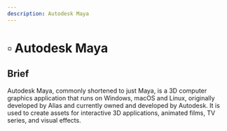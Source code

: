 ```yaml
---
description: Autodesk Maya
---
```


# ▫ Autodesk Maya

## Brief

Autodesk Maya, commonly shortened to just Maya, is a 3D computer graphics application that runs on Windows, macOS and Linux, originally developed by Alias and currently owned and developed by Autodesk. It is used to create assets for interactive 3D applications, animated films, TV series, and visual effects.
